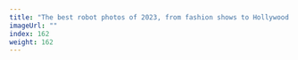 ```yaml
---
title: "The best robot photos of 2023, from fashion shows to Hollywood strikes"
imageUrl: ""
index: 162
weight: 162
---
```

